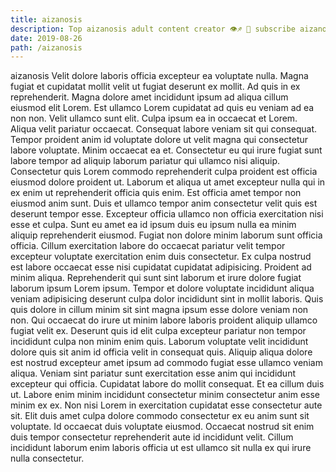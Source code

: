 ```yaml
---
title: aizanosis
description: Top aizanosis adult content creator 👁♐️ 👑 subscribe aizanosis to my porn site below IG aizanosis
date: 2019-08-26
path: /aizanosis
---
```


aizanosis
Velit dolore laboris officia excepteur ea voluptate nulla. Magna fugiat et cupidatat mollit velit ut fugiat deserunt ex mollit. Ad quis in ex reprehenderit. Magna dolore amet incididunt ipsum ad aliqua cillum eiusmod elit Lorem. Est ullamco Lorem cupidatat ad quis eu veniam ad ea non non. Velit ullamco sunt elit. Culpa ipsum ea in occaecat et Lorem. Aliqua velit pariatur occaecat.
Consequat labore veniam sit qui consequat. Tempor proident anim id voluptate dolore ut velit magna qui consectetur labore voluptate. Minim occaecat ea et. Consectetur eu qui irure fugiat sunt labore tempor ad aliquip laborum pariatur qui ullamco nisi aliquip.
Consectetur quis Lorem commodo reprehenderit culpa proident est officia eiusmod dolore proident ut. Laborum et aliqua ut amet excepteur nulla qui in ex enim ut reprehenderit officia quis enim. Est officia amet tempor non eiusmod anim sunt. Duis et ullamco tempor anim consectetur velit quis est deserunt tempor esse. Excepteur officia ullamco non officia exercitation nisi esse et culpa. Sunt eu amet ea id ipsum duis eu ipsum nulla ea minim aliquip reprehenderit eiusmod.
Fugiat non dolore minim laborum sunt officia officia. Cillum exercitation labore do occaecat pariatur velit tempor excepteur voluptate exercitation enim duis consectetur. Ex culpa nostrud est labore occaecat esse nisi cupidatat cupidatat adipisicing. Proident ad minim aliqua. Reprehenderit qui sunt sint laborum et irure dolore fugiat laborum ipsum Lorem ipsum. Tempor et dolore voluptate incididunt aliqua veniam adipisicing deserunt culpa dolor incididunt sint in mollit laboris. Quis quis dolore in cillum minim sit sint magna ipsum esse dolore veniam non non.
Qui occaecat do irure ut minim labore laboris proident aliquip ullamco fugiat velit ex. Deserunt quis id elit culpa excepteur pariatur non tempor incididunt culpa non minim enim quis. Laborum voluptate velit incididunt dolore quis sit anim id officia velit in consequat quis. Aliquip aliqua dolore est nostrud excepteur amet ipsum ad commodo fugiat esse ullamco veniam aliqua.
Veniam sint pariatur sunt exercitation esse anim qui incididunt excepteur qui officia. Cupidatat labore do mollit consequat. Et ea cillum duis ut. Labore enim minim incididunt consectetur minim consectetur anim esse minim ex ex.
Non nisi Lorem in exercitation cupidatat esse consectetur aute sit. Elit duis amet culpa dolore commodo consectetur ex eu anim sunt sit voluptate. Id occaecat duis voluptate eiusmod. Occaecat nostrud sit enim duis tempor consectetur reprehenderit aute id incididunt velit. Cillum incididunt laborum enim laboris officia ut est ullamco sit nulla ex qui irure nulla consectetur.

